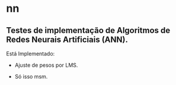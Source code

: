# nn

## Testes de implementação de Algoritmos de Redes Neurais Artificiais (ANN).


Está Implementado:

* Ajuste de pesos por LMS.

* Só isso msm.
